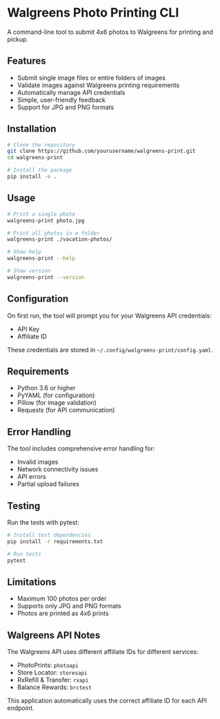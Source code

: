 # Walgreens Photo Printing CLI

A command-line tool to submit 4x6 photos to Walgreens for printing and pickup.

## Features

- Submit single image files or entire folders of images
- Validate images against Walgreens printing requirements
- Automatically manage API credentials
- Simple, user-friendly feedback
- Support for JPG and PNG formats

## Installation

```bash
# Clone the repository
git clone https://github.com/yourusername/walgreens-print.git
cd walgreens-print

# Install the package
pip install -e .
```

## Usage

```bash
# Print a single photo
walgreens-print photo.jpg

# Print all photos in a folder
walgreens-print ./vacation-photos/

# Show help
walgreens-print --help

# Show version
walgreens-print --version
```

## Configuration

On first run, the tool will prompt you for your Walgreens API credentials:

- API Key
- Affiliate ID

These credentials are stored in `~/.config/walgreens-print/config.yaml`.

## Requirements

- Python 3.6 or higher
- PyYAML (for configuration)
- Pillow (for image validation)
- Requests (for API communication)

## Error Handling

The tool includes comprehensive error handling for:

- Invalid images
- Network connectivity issues
- API errors
- Partial upload failures

## Testing

Run the tests with pytest:

```bash
# Install test dependencies
pip install -r requirements.txt

# Run tests
pytest
```

## Limitations

- Maximum 100 photos per order
- Supports only JPG and PNG formats
- Photos are printed as 4x6 prints

## Walgreens API Notes

The Walgreens API uses different affiliate IDs for different services:

- PhotoPrints: `photoapi`
- Store Locator: `storesapi`
- RxRefill & Transfer: `rxapi`
- Balance Rewards: `brctest`

This application automatically uses the correct affiliate ID for each API endpoint.
